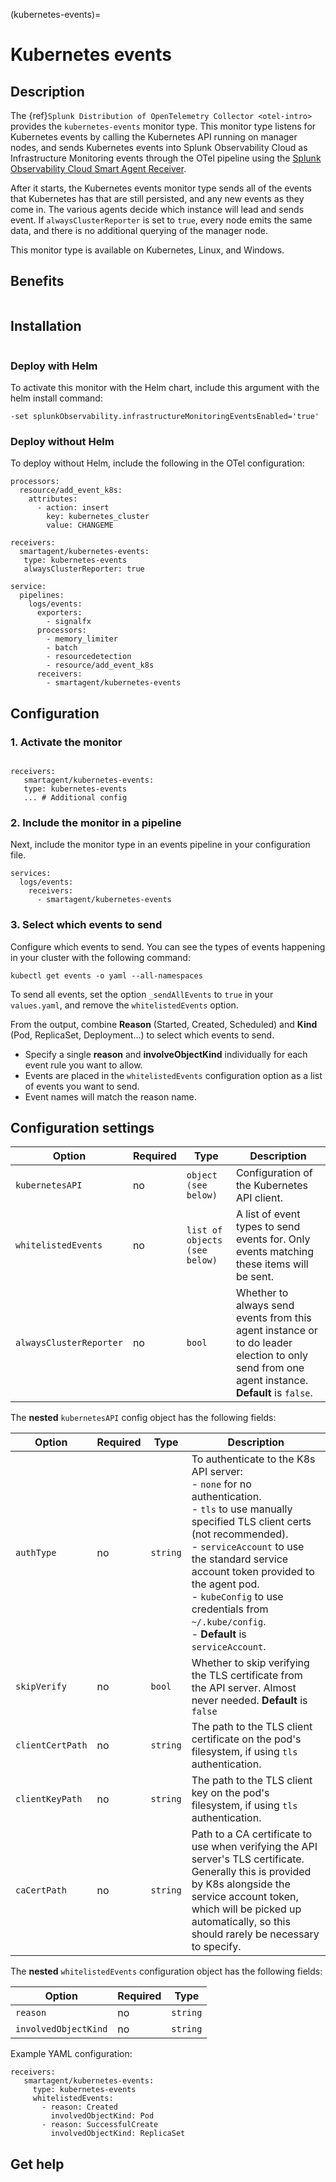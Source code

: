 (kubernetes-events)=

# Kubernetes events
<meta name="Description" content="Use this Splunk Observability Cloud integration for the Kubernetes events monitor. See benefits, install, configuration, and metrics">

## Description

The {ref}`Splunk Distribution of OpenTelemetry Collector <otel-intro>` provides the `kubernetes-events` monitor type. This monitor type listens for Kubernetes events by calling the Kubernetes API running on manager nodes, and sends Kubernetes events into Splunk Observability Cloud as Infrastructure Monitoring events through the OTel pipeline using the [Splunk Observability Cloud Smart Agent Receiver](https://github.com/signalfx/splunk-otel-collector/tree/main/internal/receiver/smartagentreceiver). 

After it starts, the Kubernetes events monitor type sends all of the events that Kubernetes has that are still persisted, and any new events as they come in. The various agents decide which instance will lead and sends event. If ``alwaysClusterReporter`` is set to ``true``, every node emits the same data, and there is no additional querying of the manager node. 

This monitor type is available on Kubernetes, Linux, and Windows.

## Benefits

```{include} /_includes/benefits-events.md
```
## Installation

```{include} /_includes/collector-installation.md
```

### Deploy with Helm

To activate this monitor with the Helm chart, include this argument with the helm install command:

```
-set splunkObservability.infrastructureMonitoringEventsEnabled='true'
```

### Deploy without Helm

To deploy without Helm, include the following in the OTel configuration: 

```
processors:
  resource/add_event_k8s:
    attributes:
      - action: insert
        key: kubernetes_cluster
        value: CHANGEME

receivers:
  smartagent/kubernetes-events:
   type: kubernetes-events
   alwaysClusterReporter: true

service:
  pipelines:
    logs/events:
      exporters:
        - signalfx
      processors:
        - memory_limiter
        - batch
        - resourcedetection
        - resource/add_event_k8s
      receivers:
        - smartagent/kubernetes-events        
```

## Configuration

### 1. Activate the monitor

```{include} /_includes/configuration.md
```

```
receivers:
   smartagent/kubernetes-events:
   type: kubernetes-events
   ... # Additional config
```

### 2. Include the monitor in a pipeline

Next, include the monitor type in an events pipeline in your configuration file. 

```
services:
  logs/events:
    receivers:
      - smartagent/kubernetes-events
```

### 3. Select which events to send

Configure which events to send. You can see the types of events happening in your cluster with the following command:

```
kubectl get events -o yaml --all-namespaces
```

To send all events, set the option ``_sendAllEvents`` to ``true`` in your ``values.yaml``, and remove the ``whitelistedEvents`` option.

From the output, combine **Reason** (Started, Created, Scheduled) and **Kind** (Pod, ReplicaSet, Deployment…) to select which events to send. 
- Specify a single **reason** and **involveObjectKind** individually for each event rule you want to allow.
- Events are placed in the `whitelistedEvents` configuration option as a list of events you want to send. 
- Event names will match the reason name.

## Configuration settings

| Option | Required | Type | Description |
| --- | --- | --- | --- |
| `kubernetesAPI` | no | `object (see below)` | Configuration of the Kubernetes API client. |
| `whitelistedEvents` | no | `list of objects (see below)` | A list of event types to send events for.  Only events matching these items will be sent. |
| `alwaysClusterReporter` | no | `bool` | Whether to always send events from this agent instance or to do leader election to only send from one agent instance. **Default** is `false`. |


The **nested** `kubernetesAPI` config object has the following fields:

| Option | Required | Type | Description |
| --- | --- | --- | --- |
| `authType` | no | `string` | To authenticate to the K8s API server: <br> - `none` for no authentication.<br> - `tls` to use manually specified TLS client certs (not recommended). <br> - `serviceAccount` to use the standard service account token provided to the agent pod. <br> - `kubeConfig` to use credentials from `~/.kube/config`. <br> - **Default** is `serviceAccount`. |
| `skipVerify` | no | `bool` | Whether to skip verifying the TLS certificate from the API server.  Almost never needed. **Default** is `false` |
| `clientCertPath` | no | `string` | The path to the TLS client certificate on the pod's filesystem, if using `tls` authentication. |
| `clientKeyPath` | no | `string` | The path to the TLS client key on the pod's filesystem, if using `tls` authentication. |
| `caCertPath` | no | `string` | Path to a CA certificate to use when verifying the API server's TLS certificate.  Generally this is provided by K8s alongside the service account token, which will be picked up automatically, so this should rarely be necessary to specify. |

The **nested** `whitelistedEvents` configuration object has the following fields:

| Option | Required | Type | 
| --- | --- | --- | 
| `reason` | no | `string` | 
| `involvedObjectKind` | no | `string` | 

Example YAML configuration:

```
receivers:
   smartagent/kubernetes-events:
     type: kubernetes-events
     whitelistedEvents:
       - reason: Created
         involvedObjectKind: Pod
       - reason: SuccessfulCreate
         involvedObjectKind: ReplicaSet
```

## Get help

```{include} /_includes/troubleshooting.md
```
